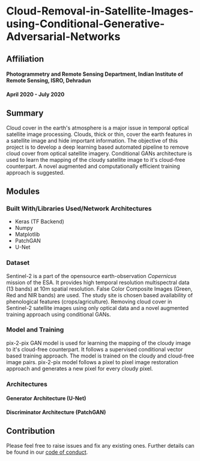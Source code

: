 # Cloud-Removal-in-Satellite-Images-using-Conditional-Generative-Adversarial-Networks

## Affiliation
#### Photogrammetry and Remote Sensing Department, Indian Institute of Remote Sensing, ISRO, Dehradun
#### April 2020 - July 2020

## Summary

Cloud cover in the earth's atmosphere is a major issue in temporal optical satellite image processing. Clouds, thick or thin, cover the earth features in a satellite image and hide important information. The objective of this project is to develop a deep learning based automated pipeline to remove cloud cover from optical satellite imagery. Conditional GANs architecture is used to learn the mapping of the cloudy satellite image to it's cloud-free counterpart. A novel augmented and computationally efficient training approach is suggested.

## Modules

### Built With/Libraries Used/Network Architectures

* Keras (TF Backend)
* Numpy
* Matplotlib
* PatchGAN
* U-Net

### Dataset

Sentinel-2 is a part of the opensource earth-observation *Copernicus* mission of the ESA. It provides high temporal resolution multispectral data (13 bands) at 10m spatial resolution. False Color Composite Images (Green, Red and NIR bands) are used. The study site is chosen based availability of phenological features (crops/agriculture). 
Removing cloud cover in Sentinel-2 satellite images using only optical data and a novel augmented training approach using conditional GANs. 

### Model and Training 

pix-2-pix GAN model is used for learning the mapping of the cloudy image to it's cloud-free counterpart. It follows a supervised conditional vector based training approach. The model is trained on the cloudy and cloud-free image pairs. pix-2-pix model follows a pixel to pixel image restoration approach and generates a new pixel for every cloudy pixel.

### Architectures 

#### Generator Architecture (U-Net)

#### Discriminator Architecture  (PatchGAN)

## Contribution

Please feel free to raise issues and fix any existing ones. Further details can be found in our [code of conduct](https://github.com/Chintan2108/Text-Classification-and-Context-Mining-for-Document-Summarization/blob/master/CODE_OF_CONDUCT.md).

